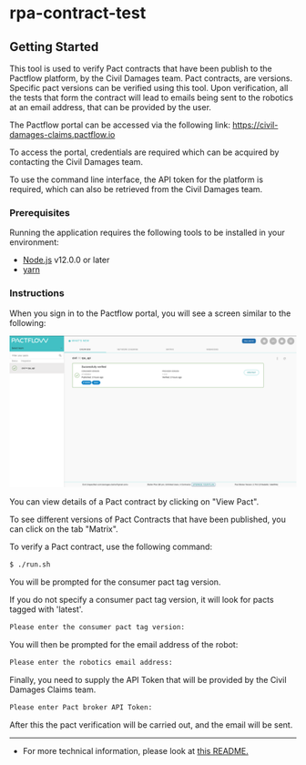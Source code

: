 # rpa-contract-test

## Getting Started
This tool is used to verify Pact contracts that have been publish to the Pactflow platform, by the Civil Damages team. Pact contracts, are versions. Specific pact versions can be verified using this tool. Upon verification, all the tests that form the contract will lead to emails being sent to the robotics at an email address, that can be provided by the user.

The Pactflow portal can be accessed via the following link: https://civil-damages-claims.pactflow.io

To access the portal, credentials are required which can be acquired by contacting the Civil Damages team.

To use the command line interface, the API token for the platform is required, which can also be retrieved from the Civil Damages team.
### Prerequisites

Running the application requires the following tools to be installed in your environment:

  * [Node.js](https://nodejs.org/) v12.0.0 or later
  * [yarn](https://yarnpkg.com/)

### Instructions
When you sign in to the Pactflow portal, you will see a screen similar to the following:

![The pact portal after sign in.](img/pact_portal.png)

You can view details of a Pact contract by clicking on "View Pact".

To see different versions of Pact Contracts that have been published, you can click on the tab "Matrix".

To verify a Pact contract, use the following command:

```bash
$ ./run.sh
```
You will be prompted for the consumer pact tag version.

If you do not specify a consumer pact tag version, it will look for pacts tagged with 'latest'.
```bash
Please enter the consumer pact tag version:

```


You will then be prompted for the email address of the robot:
```bash
Please enter the robotics email address:

```
Finally, you need to supply the API Token that will be provided by the Civil Damages Claims team.
```bash
Please enter Pact broker API Token:

```

After this the pact verification will be carried out, and the email will be sent.

---
* For more technical information, please look at [this README.](./READMEDEVS.md)

